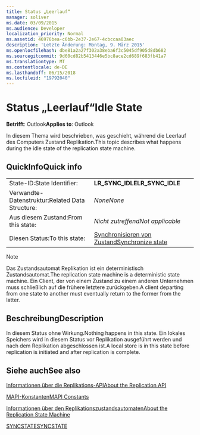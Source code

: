 ```yaml
---
title: Status „Leerlauf“
manager: soliver
ms.date: 03/09/2015
ms.audience: Developer
localization_priority: Normal
ms.assetid: 46976bea-c6bb-2e37-2e67-4cbccaa03aec
description: 'Letzte Änderung: Montag, 9. März 2015'
ms.openlocfilehash: dbe81a2a27f302a38eba6f3c5045df905d8db682
ms.sourcegitcommit: 9d60cd82b5413446e5bc8ace2cd689f683fb41a7
ms.translationtype: MT
ms.contentlocale: de-DE
ms.lasthandoff: 06/15/2018
ms.locfileid: "19792040"
---
```

# <a name="idle-state"></a><span data-ttu-id="61d55-103">Status „Leerlauf“</span><span class="sxs-lookup"><span data-stu-id="61d55-103">Idle State</span></span>

  
  
<span data-ttu-id="61d55-104">**Betrifft**: Outlook</span><span class="sxs-lookup"><span data-stu-id="61d55-104">**Applies to**: Outlook</span></span> 
  
 <span data-ttu-id="61d55-105">In diesem Thema wird beschrieben, was geschieht, während die Leerlauf des Computers Zustand Replikation.</span><span class="sxs-lookup"><span data-stu-id="61d55-105">This topic describes what happens during the idle state of the replication state machine.</span></span> 
  
## <a name="quick-info"></a><span data-ttu-id="61d55-106">QuickInfo</span><span class="sxs-lookup"><span data-stu-id="61d55-106">Quick info</span></span>

|||
|:-----|:-----|
|<span data-ttu-id="61d55-107">State-ID:</span><span class="sxs-lookup"><span data-stu-id="61d55-107">State Identifier:</span></span>  <br/> |<span data-ttu-id="61d55-108">**LR_SYNC_IDLE**</span><span class="sxs-lookup"><span data-stu-id="61d55-108">**LR_SYNC_IDLE**</span></span> <br/> |
|<span data-ttu-id="61d55-109">Verwandte-Datenstruktur:</span><span class="sxs-lookup"><span data-stu-id="61d55-109">Related Data Structure:</span></span>  <br/> | <span data-ttu-id="61d55-110">*None*</span><span class="sxs-lookup"><span data-stu-id="61d55-110">*None*</span></span>  <br/> |
|<span data-ttu-id="61d55-111">Aus diesem Zustand:</span><span class="sxs-lookup"><span data-stu-id="61d55-111">From this state:</span></span>  <br/> | <span data-ttu-id="61d55-112">*Nicht zutreffend*</span><span class="sxs-lookup"><span data-stu-id="61d55-112">*Not applicable*</span></span>  <br/> |
|<span data-ttu-id="61d55-113">Diesen Status:</span><span class="sxs-lookup"><span data-stu-id="61d55-113">To this state:</span></span>  <br/> |[<span data-ttu-id="61d55-114">Synchronisieren von Zustand</span><span class="sxs-lookup"><span data-stu-id="61d55-114">Synchronize state</span></span>](synchronize-state.md) <br/> |
   
> [!NOTE]
> <span data-ttu-id="61d55-115">Das Zustandsautomat Replikation ist ein deterministisch Zustandsautomat.</span><span class="sxs-lookup"><span data-stu-id="61d55-115">The replication state machine is a deterministic state machine.</span></span> <span data-ttu-id="61d55-116">Ein Client, der von einem Zustand zu einem anderen Unternehmen muss schließlich auf die frühere letztere zurückgeben.</span><span class="sxs-lookup"><span data-stu-id="61d55-116">A client departing from one state to another must eventually return to the former from the latter.</span></span> 
  
## <a name="description"></a><span data-ttu-id="61d55-117">Beschreibung</span><span class="sxs-lookup"><span data-stu-id="61d55-117">Description</span></span>

<span data-ttu-id="61d55-118">In diesem Status ohne Wirkung.</span><span class="sxs-lookup"><span data-stu-id="61d55-118">Nothing happens in this state.</span></span> <span data-ttu-id="61d55-119">Ein lokales Speichers wird in diesem Status vor Replikation ausgeführt werden und nach dem Replikation abgeschlossen ist.</span><span class="sxs-lookup"><span data-stu-id="61d55-119">A local store is in this state before replication is initiated and after replication is complete.</span></span>
  
## <a name="see-also"></a><span data-ttu-id="61d55-120">Siehe auch</span><span class="sxs-lookup"><span data-stu-id="61d55-120">See also</span></span>



[<span data-ttu-id="61d55-121">Informationen über die Replikations-API</span><span class="sxs-lookup"><span data-stu-id="61d55-121">About the Replication API</span></span>](about-the-replication-api.md)
  
[<span data-ttu-id="61d55-122">MAPI-Konstanten</span><span class="sxs-lookup"><span data-stu-id="61d55-122">MAPI Constants</span></span>](mapi-constants.md)
  
[<span data-ttu-id="61d55-123">Informationen über den Replikationszustandsautomaten</span><span class="sxs-lookup"><span data-stu-id="61d55-123">About the Replication State Machine</span></span>](about-the-replication-state-machine.md)
  
[<span data-ttu-id="61d55-124">SYNCSTATE</span><span class="sxs-lookup"><span data-stu-id="61d55-124">SYNCSTATE</span></span>](syncstate.md)

